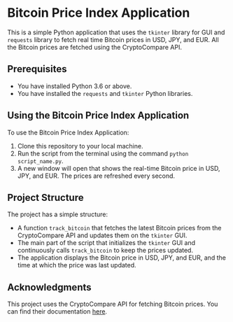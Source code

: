 # Bitcoin Price Index Application

This is a simple Python application that uses the `tkinter` library for GUI and `requests` library to fetch real time Bitcoin prices in USD, JPY, and EUR. All the Bitcoin prices are fetched using the CryptoCompare API.

## Prerequisites
* You have installed Python 3.6 or above.
* You have installed the `requests` and `tkinter` Python libraries.

## Using the Bitcoin Price Index Application

To use the Bitcoin Price Index Application:

1. Clone this repository to your local machine.
2. Run the script from the terminal using the command `python script_name.py`.
3. A new window will open that shows the real-time Bitcoin price in USD, JPY, and EUR. The prices are refreshed every second.
  
## Project Structure

The project has a simple structure:

* A function `track_bitcoin` that fetches the latest Bitcoin prices from the CryptoCompare API and updates them on the `tkinter` GUI.
* The main part of the script that initializes the `tkinter` GUI and continuously calls `track_bitcoin` to keep the prices updated.
* The application displays the Bitcoin price in USD, JPY, and EUR, and the time at which the price was last updated.

## Acknowledgments

This project uses the CryptoCompare API for fetching Bitcoin prices. You can find their documentation [here](https://min-api.cryptocompare.com/documentation?key=Price&cat=SingleSymbolPriceEndpoint).

